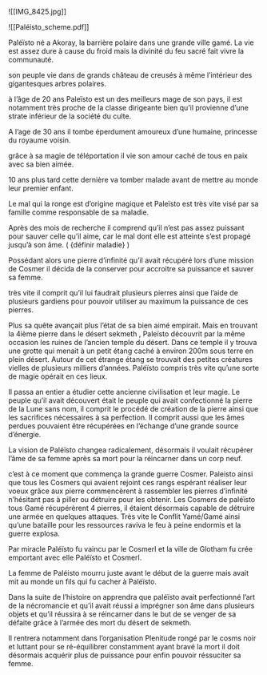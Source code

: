 ![[IMG_8425.jpg]]

![[Paléisto_scheme.pdf]]

Paléïsto né a Akoray, la barrière polaire dans une grande ville gamé. La vie est assez dure à cause du froid mais la divinité du feu sacré fait vivre la communauté.

son peuple vie dans de grands château de creusés à même l’intérieur des gigantesques arbres polaires.

à l’âge de 20 ans Paleïsto est un des meilleurs mage de son pays, il est notamment très proche de la classe dirigeante bien qu’il provienne d’une strate inférieur de la société du culte.

A l’age de 30 ans il tombe éperdument amoureux d’une humaine, princesse du royaume voisin.

grâce à sa magie de téléportation il vie son amour caché de tous en paix avec sa bien aimée.

10 ans plus tard cette dernière va tomber malade avant de mettre au monde leur premier enfant.

Le mal qui la ronge est d’origine magique et Paleïsto est très vite visé par sa famille comme responsable de sa maladie.

Après des mois de recherche il comprend qu’il n’est pas assez puissant pour sauver celle qu’il aime, car le mal dont elle est atteinte s’est propagé jusqu’à son âme. ( {définir maladie} )

Possédant alors une pierre d’infinité qu’il avait récupéré lors d’une mission de Cosmer il décida de la conserver pour accroitre sa puissance et sauver sa femme.

très vite il comprit qu’il lui faudrait plusieurs pierres ainsi que l’aide de plusieurs gardiens pour pouvoir utiliser au maximum la puissance de ces pierres.

Plus sa quête avançait plus l’état de sa bien aimé empirait. Mais en trouvant la 4ième pierre dans le désert sekmeth , Paleïsto découvrit par la même occasion les ruines de l’ancien temple du désert. Dans ce temple il y trouva une grotte qui menait à un petit étang caché à environ 200m sous terre en plein désert. Autour de cet étrange étang se trouvait des petites créatures vielles de plusieurs milliers d’années. Paléïsto compris très vite qu’une sorte de magie opérait en ces lieux.

Il passa an entier a étudier cette ancienne civilisation et leur magie. Le peuple qu’il avait découvert était le peuple qui avait confectionné la pierre de la Lune sans nom, il comprit le procédé de création de la pierre ainsi que les sacrifices nécessaires à sa perfection. Il comprit aussi que les âmes perdues pouvaient être récupérées en l’échange d’une grande source d’énergie.

La vision de Paléïsto changea radicalement, désormais il voulait récupérer l’âme de sa femme après sa mort pour la réincarner dans un corp neuf.

c’est à ce moment que commença la grande guerre Cosmer. Paleisto ainsi que tous les Cosmers qui avaient rejoint ces rangs espérant réaliser leur voeux grâce aux pierre commencèrent à rassembler les pierres d’infinité n’hésitant pas à piller ou détruire pour les obtenir. Les Cosmers de paléïsto tous Gamé récupérèrent 4 pierres, il étaient désormais capable de détruire une armée en quelques attaques. Très vite le Conflit Yamé/Gamé ainsi qu’une bataille pour les ressources raviva le feu à peine endormis et la guerre explosa.

Par miracle Paléïsto fu vaincu par le CosmerI et la ville de Glotham fu crée emportant avec elle Paléïsto et CosmerI. 

La femme de Paléisto mourru juste avant le début de la guerre mais avait mit au monde un fils qui fu cacher à Paléïsto.

Dans la suite de l’histoire on apprendra que paléïsto avait perfectionné l’art de la nécromancie et qu’il avait réussi a imprégner son âme dans plusieurs objets et qu’il réussira à se réincarner dans le but de se venger de sa défaite grâce à l’armée des mort du désert de sekmeth.

Il rentrera notamment dans l’organisation Plenitude rongé par le cosms noir et luttant pour se ré-équilibrer constamment ayant bravé la mort il doit désormais acquérir plus de puissance pour enfin pouvoir réssuciter sa femme.
